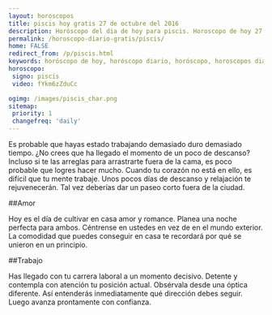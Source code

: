 ```yaml
---
layout: horoscopos
title: piscis hoy gratis 27 de octubre del 2016 
description: Horóscopo del dia de hoy para piscis. Horoscopo de hoy 27 de octubre del 2016. Las predicciones de amor, trabajo, vida personal gratis.
permalink: /horoscopo-diario-gratis/piscis/
home: FALSE
redirect_from: /p/piscis.html
keywords: horóscopo de hoy, horóscopo diario, horóscopo, horoscopos diarios gratis del dia de hoy, horóscopo diario gratis,horóscopo 2016, horóscopo esperanza gracia, horoscopo piscis hoy, horoscop, horóscopos gratis, horoscopo piscis, horoscopo piscis 2016, Tarot, Astrologia, Zodíaco, piscis, horoscopo gratis
horoscopo:
 signo: piscis
 video: fYkm6zZduCc

ogimg: /images/piscis_char.png
sitemap:
 priority: 1
 changefreq: 'daily'
---
```



Es probable que hayas estado trabajando demasiado duro demasiado tiempo. ¿No crees que ha llegado el momento de un poco de descanso? Incluso si te las arreglas para arrastrarte fuera de la cama, es poco probable que logres hacer mucho. Cuando tu corazón no está en ello, es difícil que tu mente trabaje. Unos pocos días de descanso y relajación te rejuvenecerán. Tal vez deberías dar un paseo corto fuera de la ciudad.

##Amor

Hoy es el día de cultivar en casa amor y romance. Planea una noche perfecta para ambos. Céntrense en ustedes en vez de en el mundo exterior. La comodidad que puedes conseguir en casa te recordará por qué se unieron en un principio.

##Trabajo

Has llegado con tu carrera laboral a un momento decisivo. Detente y contempla con atención tu posición actual. Obsérvala desde una óptica diferente. Así entenderás inmediatamente qué dirección debes seguir. Luego avanza prontamente con confianza.